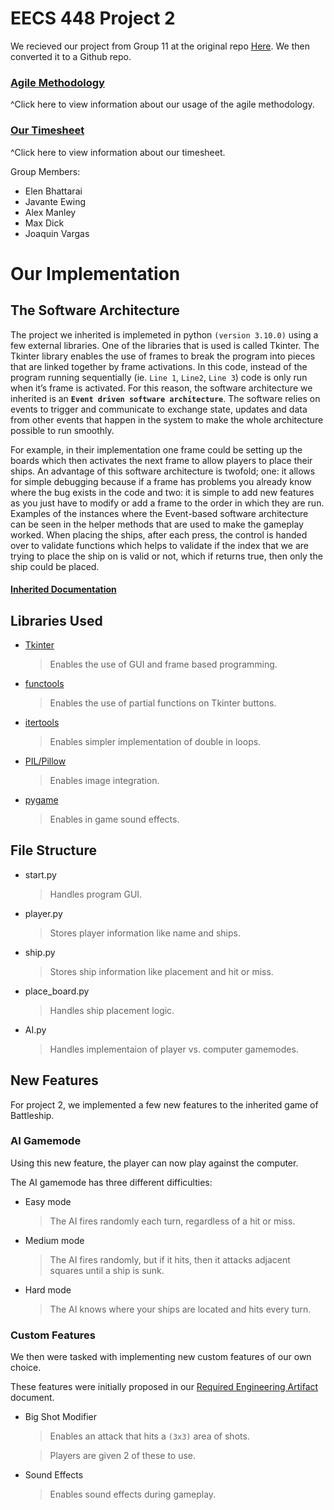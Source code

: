 # **EECS 448 Project 2**
We recieved our project from Group 11 at the original repo [Here](https://gitlab.ku.edu/448-group-11/project-1).
We then converted it to a Github repo.

### [Agile Methodology](Agile.md)
^Click here to view information about our usage of the agile methodology.

### [Our Timesheet](Timesheet.md)
^Click here to view information about our timesheet.

Group Members:
- Elen Bhattarai
- Javante Ewing
- Alex Manley
- Max Dick
- Joaquin Vargas

# **Our Implementation**

## **The Software Architecture**

The project we inherited is implemeted in python `(version 3.10.0)` using a few external libraries. One of the libraries that is used is called Tkinter. The Tkinter library enables the use of frames to break the program into pieces that are linked together by frame activations. In this code, instead of the program running sequentially (ie. `Line 1`, `Line2`, `Line 3`) code is only run when it’s frame is activated. For this reason, the software architecture we inherited is an **`Event driven software architecture`**. The software relies on events to trigger and communicate to exchange state, updates and data from other events that happen in the system to make the whole architecture possible to run smoothly.

For example, in their implementation one frame could be setting up the boards which then activates the next frame to allow players to place their ships. An advantage of this software architecture is twofold; one: it allows for simple debugging because if a frame has problems you already know where the bug exists in the code and two: it is simple to add new features as you just have to modify or add a frame to the order in which they are run. Examples of the instances where the Event-based software architecture can be seen in the helper methods that are used to make the gameplay worked. When placing the ships, after each press, the control is handed over to validate functions which helps to validate if the index that we are trying to place the ship on is valid or not, which if returns true, then only the ship could be placed.
#### [Inherited Documentation](Old.md)

## **Libraries Used**

- [Tkinter](https://docs.python.org/3/library/tkinter.html)
    >Enables the use of GUI and frame based programming.
- [functools](https://docs.python.org/3/library/functools.html)
    >Enables the use of partial functions on Tkinter buttons.
- [itertools](https://docs.python.org/3/library/itertools.html)
    >Enables simpler implementation of double in loops.
- [PIL/Pillow](https://pillow.readthedocs.io/en/stable/)
    >Enables image integration.
- [pygame](https://pygame.readthedocs.io/en/latest/1_intro/intro.html)
    >Enables in game sound effects.

## **File Structure**

- start.py
    >Handles program GUI.
- player.py
    >Stores player information like name and ships.
- ship.py
    >Stores ship information like placement and hit or miss.
- place_board.py
    >Handles ship placement logic.
- AI.py
    >Handles implementaion of player vs. computer gamemodes.

## **New Features**

For project 2, we implemented a few new features to the inherited game of Battleship.

### **AI Gamemode**

Using this new feature, the player can now play against the computer.

The AI gamemode has three different difficulties:
- Easy mode
    >The AI fires randomly each turn, regardless of a hit or miss.
- Medium mode
    >The AI fires randomly, but if it hits, then it attacks adjacent squares until a ship is sunk. 
- Hard mode
    >The AI knows where your ships are located and hits every turn.

### **Custom Features**

We then were tasked with implementing new custom features of our own choice.

These features were initially proposed in our [Required Engineering Artifact](REA.md) document.

- Big Shot Modifier
    >Enables an attack that hits a `(3x3)` area of shots.
    
    >Players are given 2 of these to use.
- Sound Effects
    >Enables sound effects during gameplay.

